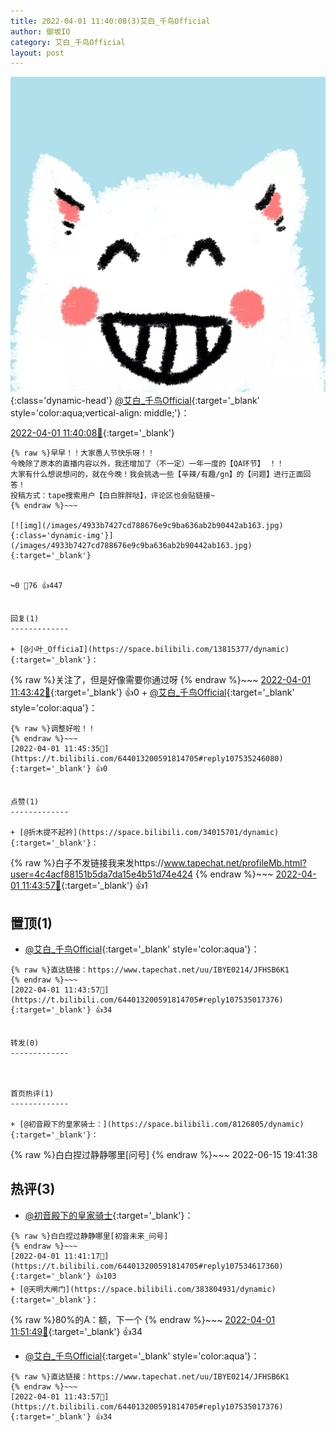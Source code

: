```yaml
---
title: 2022-04-01 11:40:08(3)艾白_千鸟Official
author: 御坂IO
category: 艾白_千鸟Official
layout: post
---
```


![img](/images/9ae8b9445fd0665cc014d9080156a45271be73c6.jpg){:class='dynamic-head'}
[@艾白_千鸟Official](https://space.bilibili.com/334537711/dynamic){:target='_blank' style='color:aqua;vertical-align: middle;'}：

[2022-04-01 11:40:08🔗](https://t.bilibili.com/644013200591814705){:target='_blank'}

~~~
{% raw %}早早！！大家愚人节快乐呀！！
今晚除了原本的直播内容以外，我还增加了（不一定）一年一度的【QA环节】 ！！
大家有什么想说想问的，就在今晚！我会挑选一些【辛辣/有趣/gn】的【问题】进行正面回答！
投稿方式：tape搜索用户【白白胖胖哒】，评论区也会贴链接~
{% endraw %}~~~

[![img](/images/4933b7427cd788676e9c9ba636ab2b90442ab163.jpg){:class='dynamic-img'}](/images/4933b7427cd788676e9c9ba636ab2b90442ab163.jpg){:target='_blank'}


↪️0 💬76 👍447


回复(1)
-------------

+ [@小叶_OfficiaI](https://space.bilibili.com/13815377/dynamic){:target='_blank'}：
~~~
{% raw %}关注了，但是好像需要你通过呀
{% endraw %}~~~
[2022-04-01 11:43:42🔗](https://t.bilibili.com/644013200591814705#reply107534945072){:target='_blank'} 👍0
    + [@艾白_千鸟Official](https://space.bilibili.com/334537711/dynamic){:target='_blank' style='color:aqua'}：
~~~
{% raw %}调整好啦！！
{% endraw %}~~~
[2022-04-01 11:45:35🔗](https://t.bilibili.com/644013200591814705#reply107535246080){:target='_blank'} 👍0


点赞(1)
-------------

+ [@折木提不起衿](https://space.bilibili.com/34015701/dynamic){:target='_blank'}：
~~~
{% raw %}白子不发链接我来发https://www.tapechat.net/profileMb.html?user=4c4acf88151b5da7da15e4b51d74e424
{% endraw %}~~~
[2022-04-01 11:43:57🔗](https://t.bilibili.com/644013200591814705#reply107534956816){:target='_blank'} 👍1


置顶(1)
-------------

+ [@艾白_千鸟Official](https://space.bilibili.com/334537711/dynamic){:target='_blank' style='color:aqua'}：
~~~
{% raw %}直达链接：https://www.tapechat.net/uu/IBYE0214/JFHSB6K1
{% endraw %}~~~
[2022-04-01 11:43:57🔗](https://t.bilibili.com/644013200591814705#reply107535017376){:target='_blank'} 👍34


转发(0)
-------------



首页热评(1)
-------------

+ [@初音殿下的皇家骑士：](https://space.bilibili.com/8126805/dynamic){:target='_blank'}：
~~~
{% raw %}白白捏过静静哪里[问号]
{% endraw %}~~~
2022-06-15 19:41:38


热评(3)
-------------

+ [@初音殿下的皇家骑士](https://space.bilibili.com/8126805/dynamic){:target='_blank'}：
~~~
{% raw %}白白捏过静静哪里[初音未来_问号]
{% endraw %}~~~
[2022-04-01 11:41:17🔗](https://t.bilibili.com/644013200591814705#reply107534617360){:target='_blank'} 👍103
+ [@天明大闸门](https://space.bilibili.com/383804931/dynamic){:target='_blank'}：
~~~
{% raw %}80%的A：额，下一个
{% endraw %}~~~
[2022-04-01 11:51:49🔗](https://t.bilibili.com/644013200591814705#reply107536043968){:target='_blank'} 👍34
+ [@艾白_千鸟Official](https://space.bilibili.com/334537711/dynamic){:target='_blank' style='color:aqua'}：
~~~
{% raw %}直达链接：https://www.tapechat.net/uu/IBYE0214/JFHSB6K1
{% endraw %}~~~
[2022-04-01 11:43:57🔗](https://t.bilibili.com/644013200591814705#reply107535017376){:target='_blank'} 👍34


